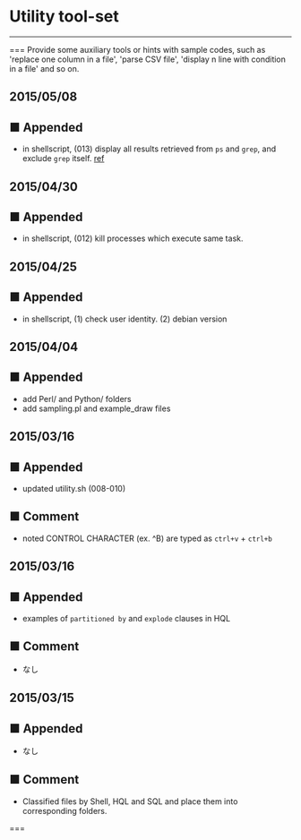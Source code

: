 # Utility tool-set 
---
===
Provide some auxiliary tools or hints with sample codes, such as 'replace one column in a file', 'parse CSV file', 'display n line with condition in a file' and so on.


## 2015/05/08

## ■ Appended
- in shellscript, (013) display all results retrieved from `ps` and `grep`, and exclude `grep` itself. [ref](http://unix.stackexchange.com/questions/74185/how-can-i-prevent-grep-from-showing-up-in-ps-results)

## 2015/04/30

## ■ Appended
- in shellscript, (012) kill processes which execute same task.

## 2015/04/25

## ■ Appended
- in shellscript, (1) check user identity. (2) debian version

## 2015/04/04

## ■ Appended
- add Perl/ and Python/ folders
- add sampling.pl and example_draw files

## 2015/03/16

## ■ Appended
- updated utility.sh (008-010)

## ■ Comment
- noted CONTROL CHARACTER (ex. ^B) are typed as `ctrl+v` + `ctrl+b`

## 2015/03/16

## ■ Appended
- examples of `partitioned by` and `explode` clauses in HQL

## ■ Comment
- なし

## 2015/03/15

## ■ Appended
- なし

## ■ Comment
- Classified files by Shell, HQL and SQL and place them into corresponding folders.

===
